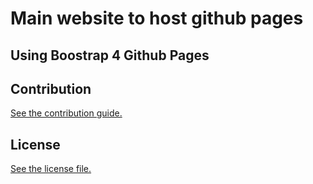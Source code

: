 # Main website to host github pages
## Using Boostrap 4 Github Pages

## Contribution

[See the contribution guide.](./CONTRIBUTING.md)

## License

[See the license file.](./LICENSE.md)

